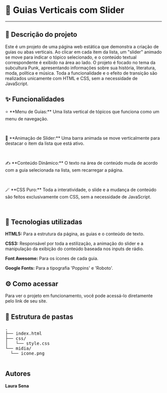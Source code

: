   <h1>🎨 Guias Verticais com Slider</h1>
  <hr>

  <h2>📝 Descrição do projeto</h2>
  <p>Este é um projeto de uma página web estática que demonstra a criação de guias ou abas verticais. Ao clicar em cada item da lista, um "slider" animado se move para indicar o tópico selecionado, e o conteúdo textual correspondente é exibido na área ao lado. O projeto é focado no tema da subcultura Punk, apresentando informações sobre sua história, literatura, moda, política e música. Toda a funcionalidade e o efeito de transição são realizados unicamente com HTML e CSS, sem a necessidade de JavaScript.</p>

  <h2>✨ Funcionalidades</h2>
  <p>⭐ **Menu de Guias:** Uma lista vertical de tópicos que funciona como um menu de navegação.</p>
  <br>
  <p>🚀 **Animação de Slider:** Uma barra animada se move verticalmente para destacar o item da lista que está ativo.</p>
  <br>
  <p>✍️ **Conteúdo Dinâmico:** O texto na área de conteúdo muda de acordo com a guia selecionada na lista, sem recarregar a página.</p>
  <br>
  <p>🪄 **CSS Puro:** Toda a interatividade, o slide e a mudança de conteúdo são feitos exclusivamente com CSS, sem a necessidade de JavaScript.</p>
  <br>

  <h2>🚀 Tecnologias utilizadas</h2>
  <p><strong>HTML5:</strong> Para a estrutura da página, as guias e o conteúdo de texto.</p>
  <p><strong>CSS3:</strong> Responsável por toda a estilização, a animação do slider e a manipulação da exibição do conteúdo baseada nos inputs de rádio.</p>
  <p><strong>Font Awesome:</strong> Para os ícones de cada guia.</p>
  <p><strong>Google Fonts:</strong> Para a tipografia 'Poppins' e 'Roboto'.</p>

  <h2>⚙️ Como acessar</h2>
  <p>Para ver o projeto em funcionamento, você pode acessá-lo diretamente pelo link de seu site.</p>

  <h2>📁 Estrutura de pastas</h2>
  <pre>
.
├── index.html
├── css/
│   └── style.css
└── midia/
  └── icone.png
  </pre>

  <h2>Autores</h2>
  <p><strong>Laura Sena</strong></p>

